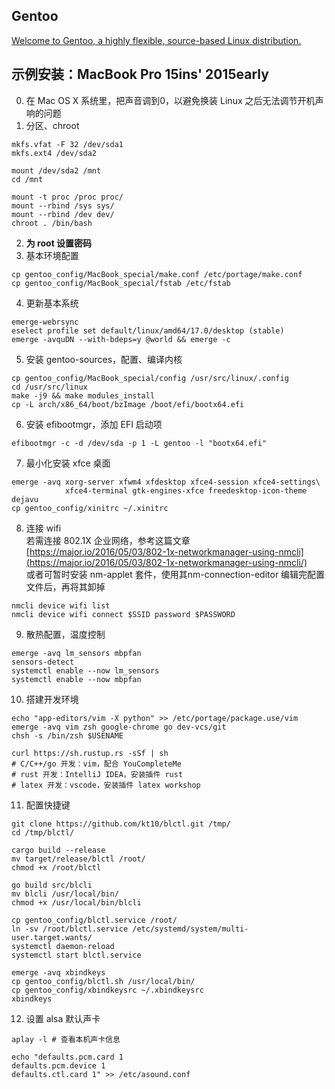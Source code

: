 ## Gentoo
[Welcome to Gentoo, a highly flexible, source-based Linux distribution.](https://gentoo.org/)

## 示例安装：MacBook Pro 15ins' 2015early 
0. 在 Mac OS X 系统里，把声音调到0，以避免换装 Linux 之后无法调节开机声响的问题
1. 分区、chroot
```
mkfs.vfat -F 32 /dev/sda1
mkfs.ext4 /dev/sda2

mount /dev/sda2 /mnt
cd /mnt

mount -t proc /proc proc/
mount --rbind /sys sys/
mount --rbind /dev dev/
chroot . /bin/bash
```
2. **为 root 设置密码**
3. 基本环境配置
```
cp gentoo_config/MacBook_special/make.conf /etc/portage/make.conf
cp gentoo_config/MacBook_special/fstab /etc/fstab
```
4. 更新基本系统
```
emerge-webrsync
eselect profile set default/linux/amd64/17.0/desktop (stable)
emerge -avquDN --with-bdeps=y @world && emerge -c
```
5. 安装 gentoo-sources，配置、编译内核
```
cp gentoo_config/MacBook_special/config /usr/src/linux/.config
cd /usr/src/linux
make -j9 && make modules_install
cp -L arch/x86_64/boot/bzImage /boot/efi/bootx64.efi
```
6. 安装 efibootmgr，添加 EFI 启动项   
```
efibootmgr -c -d /dev/sda -p 1 -L gentoo -l "bootx64.efi"
```
7. 最小化安装 xfce 桌面    
```
emerge -avq xorg-server xfwm4 xfdesktop xfce4-session xfce4-settings\
			xfce4-terminal gtk-engines-xfce freedesktop-icon-theme dejavu
cp gentoo_config/xinitrc ~/.xinitrc
```
8. 连接 wifi    
若需连接 802.1X 企业网络，参考这篇文章    
[https://major.io/2016/05/03/802-1x-networkmanager-using-nmcli](https://major.io/2016/05/03/802-1x-networkmanager-using-nmcli/)     
或者可暂时安装 nm-applet 套件，使用其nm-connection-editor 编辑完配置文件后，再将其卸掉     
```
nmcli device wifi list
nmcli device wifi connect $SSID password $PASSWORD
```
9. 散热配置，温度控制
```
emerge -avq lm_sensors mbpfan
sensors-detect
systemctl enable --now lm_sensors
systemctl enable --now mbpfan
```
10. 搭建开发环境
```
echo "app-editors/vim -X python" >> /etc/portage/package.use/vim
emerge -avq vim zsh google-chrome go dev-vcs/git
chsh -s /bin/zsh $USENAME

curl https://sh.rustup.rs -sSf | sh
# C/C++/go 开发：vim，配合 YouCompleteMe
# rust 开发：IntelliJ IDEA，安装插件 rust
# latex 开发：vscode，安装插件 latex workshop

```
11. 配置快捷键
```
git clone https://github.com/kt10/blctl.git /tmp/
cd /tmp/blctl/

cargo build --release
mv target/release/blctl /root/
chmod +x /root/blctl

go build src/blcli
mv blcli /usr/local/bin/
chmod +x /usr/local/bin/blcli

cp gentoo_config/blctl.service /root/
ln -sv /root/blctl.service /etc/systemd/system/multi-user.target.wants/
systemctl daemon-reload
systemctl start blctl.service

emerge -avq xbindkeys
cp gentoo_config/blctl.sh /usr/local/bin/
cp gentoo_config/xbindkeysrc ~/.xbindkeysrc
xbindkeys
```
12. 设置 alsa 默认声卡
```
aplay -l # 查看本机声卡信息

echo "defaults.pcm.card 1
defaults.pcm.device 1
defaults.ctl.card 1" >> /etc/asound.conf
```
